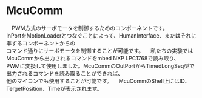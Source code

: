 McuComm
=======
　PWM方式のサーボモータを制御するためのコンポーネントです。  
InPortをMotionLoaderとつなぐことによって、HumanInterface、またはそれに準ずるコンポーネントからの  
コマンド通りにサーボモータを制御することが可能です。
　私たちの実験ではMcuCommから出力されるコマンドをmbed NXP LPC1768で読み取り、  
PWMに変換して使用しました。McuCommのOutPortからTimedLongSeq型で出力されるコマンドを読み取ることができれば、  
他のマイコンでも使用することが可能です。
　McuCommのShell上にはID、TergetPosition、Timeが表示されます。
